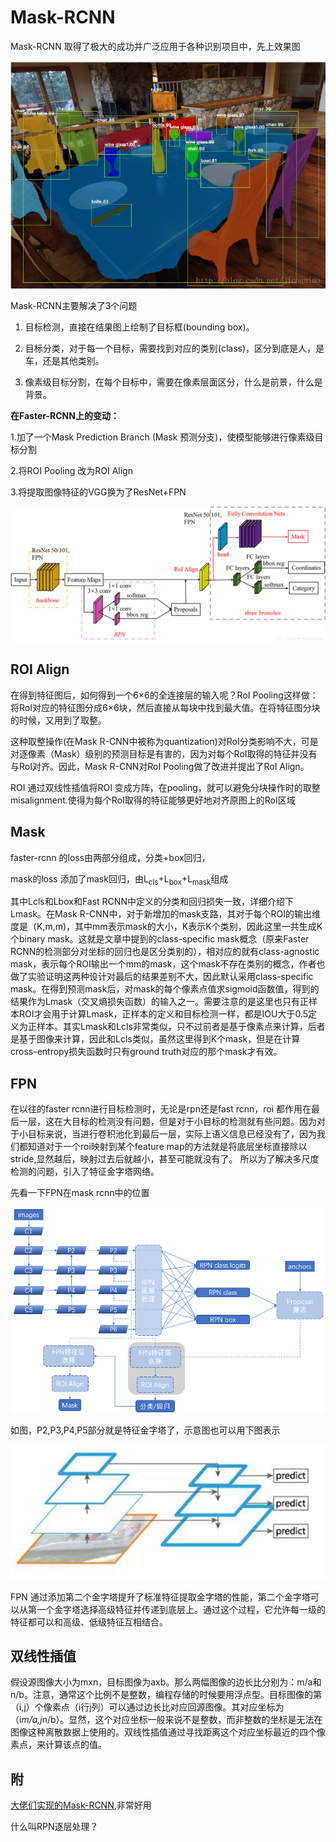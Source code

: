 # Mask-RCNN

Mask-RCNN 取得了极大的成功并广泛应用于各种识别项目中，先上效果图

![效果图](img/效果图.png)

Mask-RCNN主要解决了3个问题

1) 目标检测，直接在结果图上绘制了目标框(bounding box)。

2) 目标分类，对于每一个目标，需要找到对应的类别(class)，区分到底是人，是车，还是其他类别。

3) 像素级目标分割，在每个目标中，需要在像素层面区分，什么是前景，什么是背景。

**在Faster-RCNN上的变动：**

1.加了一个Mask Prediction Branch (Mask 预测分支)，使模型能够进行像素级目标分割

2.将ROI Pooling 改为ROI Align

3.将提取图像特征的VGG换为了ResNet+FPN

![mask-rcnn](img/mask-rcnn.png)

## ROI Align

在得到特征图后，如何得到一个6×6的全连接层的输入呢？RoI Pooling这样做：将RoI对应的特征图分成6×6块，然后直接从每块中找到最大值。在将特征图分块的时候，又用到了取整。

这种取整操作(在Mask R-CNN中被称为quantization)对RoI分类影响不大，可是对逐像素（Mask）级别的预测目标是有害的，因为对每个RoI取得的特征并没有与RoI对齐。因此，Mask R-CNN对RoI Pooling做了改进并提出了RoI Align。

ROI 通过双线性插值将ROI 变成方阵，在pooling，就可以避免分块操作时的取整misalignment.使得为每个RoI取得的特征能够更好地对齐原图上的RoI区域

## Mask

faster-rcnn 的loss由两部分组成，分类+box回归，

mask的loss 添加了mask回归，由L<sub>cls</sub>+L<sub>box</sub>+L<sub>mask</sub>组成

其中Lcls和Lbox和Fast RCNN中定义的分类和回归损失一致，详细介绍下Lmask。在Mask R-CNN中，对于新增加的mask支路，其对于每个ROI的输出维度是（K,m,m)，其中mm表示mask的大小，K表示K个类别，因此这里一共生成K个binary mask。这就是文章中提到的class-specific mask概念（原来Faster RCNN的检测部分对坐标的回归也是区分类别的），相对应的就有class-agnostic mask，表示每个ROI输出一个mm的mask，这个mask不存在类别的概念，作者也做了实验证明这两种设计对最后的结果差别不大，因此默认采用class-specific mask。在得到预测mask后，对mask的每个像素点值求sigmoid函数值，得到的结果作为Lmask（交叉熵损失函数）的输入之一。需要注意的是这里也只有正样本ROI才会用于计算Lmask，正样本的定义和目标检测一样，都是IOU大于0.5定义为正样本。其实Lmask和Lcls非常类似，只不过前者是基于像素点来计算，后者是基于图像来计算，因此和Lcls类似，虽然这里得到K个mask，但是在计算cross-entropy损失函数时只有ground truth对应的那个mask才有效。

## FPN

在以往的faster rcnn进行目标检测时，无论是rpn还是fast rcnn，roi 都作用在最后一层，这在大目标的检测没有问题，但是对于小目标的检测就有些问题。因为对于小目标来说，当进行卷积池化到最后一层，实际上语义信息已经没有了，因为我们都知道对于一个roi映射到某个feature map的方法就是将底层坐标直接除以stride,显然越后，映射过去后就越小，甚至可能就没有了。 所以为了解决多尺度检测的问题，引入了特征金字塔网络。

先看一下FPN在mask rcnn中的位置

![maskrcnn2](img/maskrcnn2.png)



如图，P2,P3,P4,P5部分就是特征金字塔了，示意图也可以用下图表示

![FPN](img/FPN.jpg)

FPN 通过添加第二个金字塔提升了标准特征提取金字塔的性能，第二个金字塔可以从第一个金字塔选择高级特征并传递到底层上。通过这个过程，它允许每一级的特征都可以和高级、低级特征互相结合。

## 双线性插值

假设源图像大小为mxn，目标图像为axb。那么两幅图像的边长比分别为：m/a和n/b。注意，通常这个比例不是整数，编程存储的时候要用浮点型。目标图像的第（i,j）个像素点（i行j列）可以通过边长比对应回源图像。其对应坐标为（i*m/a,j*n/b）。显然，这个对应坐标一般来说不是整数，而非整数的坐标是无法在图像这种离散数据上使用的。双线性插值通过寻找距离这个对应坐标最近的四个像素点，来计算该点的值。

## 附

[大佬们实现的Mask-RCNN](https://github.com/matterport/Mask_RCNN),非常好用





什么叫RPN逐层处理？